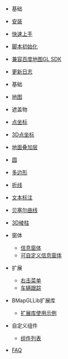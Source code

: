 - 基础
 - [安装](zh-cn/introduction/install.md)
 - [快速上手](zh-cn/introduction/quick-start.md)
 - [脚本初始化](zh-cn/introduction/init.md)
 - [兼容百度地图GL SDK](zh-cn/introduction/compatible.md)
 - [更新日志](https://gitee.com/guyangyang/vue-bmap-gl/blob/master/CHANGELOG.md)
- 基础
 - [地图](zh-cn/base/bmap.md)

- 遮盖物
 - [点坐标](zh-cn/coverings/marker.md)
 - [3D点坐标](zh-cn/coverings/marker-3d.md)
 - [地面叠加层](zh-cn/coverings/ground-overlay.md)
 - [圆](zh-cn/coverings/circle.md)
 - [多边形](zh-cn/coverings/polygon.md)
 - [折线](zh-cn/coverings/polyline.md)
 - [文本标注](zh-cn/coverings/label.md)
 - [贝塞尔曲线](zh-cn/coverings/bezier-curve.md)
 - [3D棱柱](zh-cn/coverings/prism.md)
- 窗体
  - [信息窗体](zh-cn/windows/info-window.md)
  - [可自定义信息窗体](zh-cn/windows/info-window-custom.md)

- 扩展
  - [右击菜单](zh-cn/services/menu.md)
  - [车辆跟踪](zh-cn/services/track.md)
  
- BMapGLLib扩展库
  - [扩展库使用示例](zh-cn/bmapGLLib/lushu.md)

- 自定义组件
  - [组件列表](zh-cn/custom/list.md)

- [FAQ](zh-cn/faq.md)
